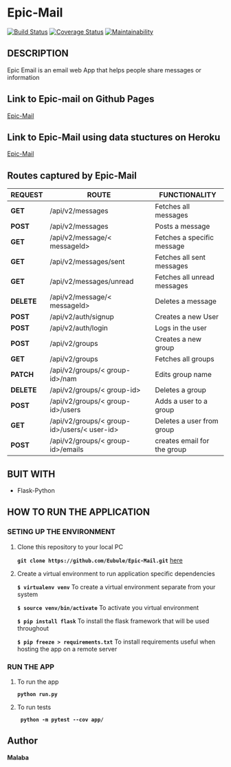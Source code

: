 # Epic-Mail
[![Build Status](https://travis-ci.com/Eubule/Epic-Mail.svg?branch=ft-user-can-send-email-to-group-ch3-164879077)](https://travis-ci.com/Eubule/Epic-Mail)
[![Coverage Status](https://coveralls.io/repos/github/Eubule/Epic-Mail/badge.svg?branch=ft-user-can-send-email-to-group-ch3-164879077)](https://coveralls.io/github/Eubule/Epic-Mail?branch=ft-user-can-send-email-to-group-ch3-164879077)
[![Maintainability](https://api.codeclimate.com/v2/badges/39b05a4e7dc5545c7b14/maintainability)](https://codeclimate.com/github/Eubule/Epic-Mail/maintainability)

## DESCRIPTION

Epic Email is an email  web App that helps people share messages or information

## Link to Epic-mail on Github Pages

[Epic-Mail](https://eubule.github.io/Epic-Mail/)

## Link to Epic-Mail using data stuctures on Heroku

[Epic-Mail](https://epic-mail-malaba.herokuapp.com/api/v2/messages)

## Routes captured by Epic-Mail

 REQUEST | ROUTE | FUNCTIONALITY
 ------- | ----- | -------------
 **GET** | /api/v2/messages | Fetches all messages
 **POST** | /api/v2/messages | Posts a message
 **GET** | /api/v2/message/< messageId> | Fetches a specific message
 **GET** | /api/v2/messages/sent | Fetches all sent messages
 **GET** | /api/v2/messages/unread | Fetches all unread messages
 **DELETE** | /api/v2/message/< messageId> | Deletes a message
 **POST** | /api/v2/auth/signup | Creates a new User
 **POST** | /api/v2/auth/login | Logs in the user
 **POST** | /api/v2/groups | Creates a new group
 **GET** | /api/v2/groups | Fetches all groups
 **PATCH** | /api/v2/groups/< group-id>/nam | Edits group name
 **DELETE** | /api/v2/groups/< group-id> | Deletes a group
 **POST** | /api/v2/groups/< group-id>/users | Adds a user to a group
 **GET** | /api/v2/groups/< group-id>/users/< user-id> | Deletes a user from group
 **POST** | /api/v2/groups/< group-id>/emails | creates email for the group



## BUIT WITH

 * Flask-Python

## HOW TO RUN THE APPLICATION

 ### SETING UP THE ENVIRONMENT
 
 1. Clone this repository to your local PC

    **` git clone https://github.com/Eubule/Epic-Mail.git `** [here](https://github.com/Eubule/Epic-Mail)


 2. Create a virtual environment to run application specific dependencies

    **`$ virtualenv venv`**  To create a virtual environment separate from your system

    **`$ source venv/bin/activate`**   To activate you virtual environment

    **`$ pip install flask`**   To install the flask framework that will be used throughout

    **`$ pip freeze > requirements.txt`**   To install requirements useful when hosting the app on a remote server


 ### RUN THE APP

 1. To run the app

    **` python run.py `**

 2. To run tests

    **`  python -m pytest --cov app/ `**


## Author

**Malaba**

